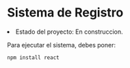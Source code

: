 <h1>Sistema de Registro</h1
                         
- Estado del proyecto: En construccion.
 
Para ejecutar el sistema, debes poner: 

```npm install react```
